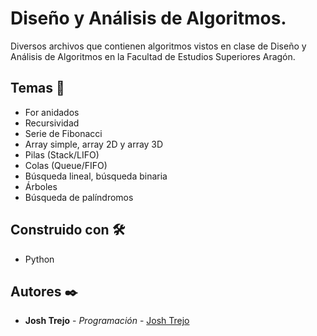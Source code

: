 # Diseño y Análisis de Algoritmos.

Diversos archivos que contienen algoritmos vistos en clase de Diseño y Análisis de Algoritmos en la Facultad de Estudios Superiores Aragón.

## Temas 📄
* For anidados
* Recursividad
* Serie de Fibonacci
* Array simple, array 2D y array 3D
* Pilas (Stack/LIFO)
* Colas (Queue/FIFO)
* Búsqueda lineal, búsqueda binaria
* Árboles
* Búsqueda de palíndromos

## Construido con 🛠️

* Python

## Autores ✒️

* **Josh Trejo** - *Programación* - [Josh Trejo](https://github.com/jorgejoshuatt)
